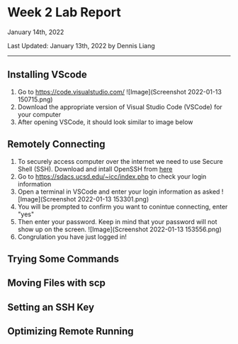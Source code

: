 # Week 2 Lab Report
January 14th, 2022

Last Updated: January 13th, 2022 by Dennis Liang

---


## Installing VScode
1. Go to https://code.visualstudio.com/
![Image](Screenshot 2022-01-13 150715.png)
2. Download the appropriate version of Visual Studio Code (VSCode) for your computer
3. After opening VSCode, it should look similar to image below


## Remotely Connecting
1. To securely access computer over the internet we need to use Secure Shell (SSH). Download and intall OpenSSH from [here](https://docs.microsoft.com/en-us/windows-server/administration/openssh/openssh_install_firstuse)
2. Go to https://sdacs.ucsd.edu/~icc/index.php to check your login information
3. Open a terminal in VSCode and enter your login information as asked
![Image](Screenshot 2022-01-13 153301.png)
4. You will be prompted to confirm you want to conintue connecting, enter "yes"
5. Then enter your password. Keep in mind that your password will not show up on the screen.
![Image](Screenshot 2022-01-13 153556.png)
6. Congrulation you have just logged in!


## Trying Some Commands

## Moving Files with scp

## Setting an SSH Key

## Optimizing Remote Running






